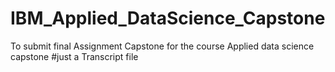 # IBM_Applied_DataScience_Capstone
To submit final Assignment Capstone for the course Applied data science capstone
#just a Transcript file
